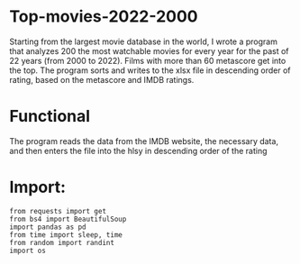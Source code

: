 # Top-movies-2022-2000

Starting from the largest movie database in the world, I wrote a program that analyzes 200 the most watchable movies for every year for the past of 22 years (from 2000 to 2022). Films with more than 60 metascore get into the top. The program sorts and writes to the xlsx file in descending order of rating, based on the metascore and IMDB ratings.

# Functional
The program reads the data from the IMDB website, the necessary data, and then enters the file into the hlsy in descending order of the rating

# Import:
    from requests import get
    from bs4 import BeautifulSoup
    import pandas as pd
    from time import sleep, time
    from random import randint
    import os
